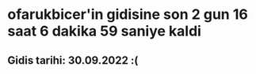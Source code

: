 # ofarukbicer'in gidisine son 2 gun 16 saat 6 dakika 59 saniye kaldi

## Gidis tarihi: 30.09.2022 :(